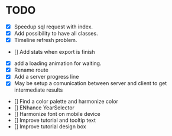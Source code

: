 # TODO

- [x] Speedup sql request with index.
- [x] Add possibility to have all classes.
- [x] Timeline refresh problem.
- [] Add stats when export is finish
- [x] add a loading animation for waiting.
- [x] Rename route
- [X] Add a server progress line
- [X] May be setup a comunication between server and client to get intermediate results
- [] Find a color palette and harmonize color
- [] ENhance YearSelector
- [] Harmonize font on mobile device
- [] Improve tutorial and tooltip text
- [] Improve tutorial design box